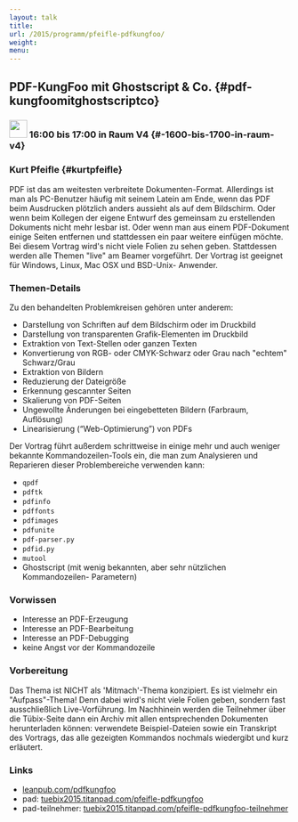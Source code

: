 ```yaml
---
layout: talk
title:
url: /2015/programm/pfeifle-pdfkungfoo/
weight: 
menu:
---
```

## PDF-KungFoo mit Ghostscript & Co. {#pdf-kungfoomitghostscriptco}

### <img height = "32" src="../../../images/talk.svg"> 16:00 bis 17:00 in Raum V4 {#-1600-bis-1700-in-raum-v4}

### Kurt Pfeifle {#kurtpfeifle}

PDF ist das am weitesten verbreitete Dokumenten-Format.
Allerdings ist man als PC-Benutzer häufig mit seinem Latein am Ende,
wenn das PDF beim Ausdrucken plötzlich anders aussieht als auf dem
Bildschirm. Oder wenn beim Kollegen der eigene Entwurf des gemeinsam
zu erstellenden Dokuments nicht mehr lesbar ist. Oder wenn man aus
einem PDF-Dokument einige Seiten entfernen und stattdessen ein paar
weitere einfügen möchte.
Bei diesem Vortrag wird's nicht viele Folien zu sehen geben.
Stattdessen werden alle Themen "live" am Beamer vorgeführt.
Der Vortrag ist geeignet für Windows, Linux, Mac OSX und BSD-Unix-
Anwender.

### Themen-Details

Zu den behandelten Problemkreisen gehören unter anderem:

- Darstellung von Schriften auf dem Bildschirm oder im Druckbild
- Darstellung von transparenten Grafik-Elementen im Druckbild
- Extraktion von Text-Stellen oder ganzen Texten
- Konvertierung von RGB- oder CMYK-Schwarz oder Grau nach "echtem" Schwarz/Grau
- Extraktion von Bildern
- Reduzierung der Dateigröße
- Erkennung gescannter Seiten
- Skalierung von PDF-Seiten
- Ungewollte Änderungen bei eingebetteten Bildern (Farbraum, Auflösung)
- Linearisierung (“Web-Optimierung”) von PDFs

Der Vortrag führt außerdem schrittweise in einige mehr und auch weniger
bekannte Kommandozeilen-Tools ein, die man zum Analysieren und
Reparieren dieser Problembereiche verwenden kann:

- `qpdf`
- `pdftk`
- `pdfinfo`
- `pdffonts`
- `pdfimages`
- `pdfunite`
- `pdf-parser.py`
- `pdfid.py`
- `mutool`
- Ghostscript (mit wenig bekannten, aber sehr nützlichen Kommandozeilen- Parametern)

### Vorwissen

* Interesse an PDF-Erzeugung
* Interesse an PDF-Bearbeitung
* Interesse an PDF-Debugging
* keine Angst vor der Kommandozeile

### Vorbereitung

Das Thema ist NICHT als 'Mitmach'-Thema konzipiert.
Es ist vielmehr ein "Aufpass"-Thema!
Denn dabei wird's nicht viele Folien geben, sondern fast ausschließlich
Live-Vorführung.
Im Nachhinein werden die Teilnehmer über die Tübix-Seite dann ein Archiv
mit allen entsprechenden Dokumenten herunterladen können: verwendete
Beispiel-Dateien sowie ein Transkript des Vortrags, das alle gezeigten
Kommandos nochmals wiedergibt und kurz erläutert.

### Links

- <a href="https://leanpub.com/pdfkungfoo" target="_blank">leanpub.com/pdfkungfoo</a>
- pad: <a href="https://tuebix2015.titanpad.com/pfeifle-pdfkungfoo" target="_blank">tuebix2015.titanpad.com/pfeifle-pdfkungfoo</a>
- pad-teilnehmer: <a href="https://tuebix2015.titanpad.com/pfeifle-pdfkungfoo-teilnehmer" target="_blank">tuebix2015.titanpad.com/pfeifle-pdfkungfoo-teilnehmer</a>
